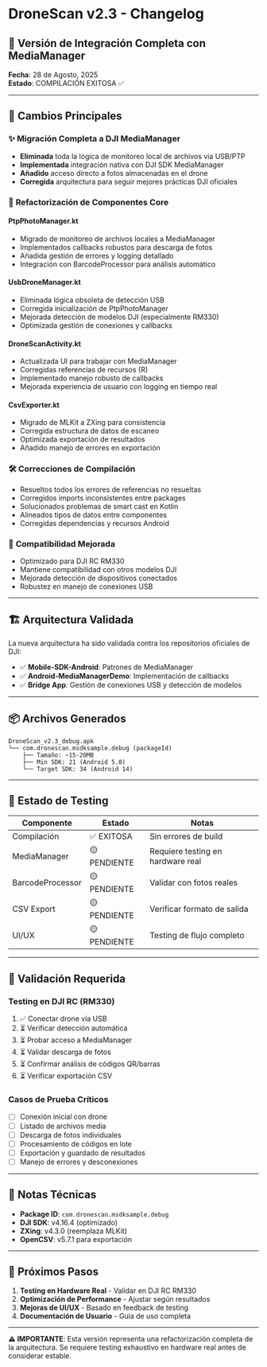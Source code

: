 # DroneScan v2.3 - Changelog

## 🎯 Versión de Integración Completa con MediaManager

**Fecha**: 28 de Agosto, 2025  
**Estado**: COMPILACIÓN EXITOSA ✅  

---

## 🚀 Cambios Principales

### ✨ **Migración Completa a DJI MediaManager**
- **Eliminada** toda la lógica de monitoreo local de archivos via USB/PTP
- **Implementada** integración nativa con DJI SDK MediaManager
- **Añadido** acceso directo a fotos almacenadas en el drone
- **Corregida** arquitectura para seguir mejores prácticas DJI oficiales

### 🔧 **Refactorización de Componentes Core**

#### **PtpPhotoManager.kt**
- Migrado de monitoreo de archivos locales a MediaManager
- Implementados callbacks robustos para descarga de fotos
- Añadida gestión de errores y logging detallado
- Integración con BarcodeProcessor para análisis automático

#### **UsbDroneManager.kt** 
- Eliminada lógica obsoleta de detección USB
- Corregida inicialización de PtpPhotoManager
- Mejorada detección de modelos DJI (especialmente RM330)
- Optimizada gestión de conexiones y callbacks

#### **DroneScanActivity.kt**
- Actualizada UI para trabajar con MediaManager
- Corregidas referencias de recursos (R)
- Implementado manejo robusto de callbacks
- Mejorada experiencia de usuario con logging en tiempo real

#### **CsvExporter.kt**
- Migrado de MLKit a ZXing para consistencia
- Corregida estructura de datos de escaneo
- Optimizada exportación de resultados
- Añadido manejo de errores en exportación

### 🛠 **Correcciones de Compilación**
- Resueltos todos los errores de referencias no resueltas
- Corregidos imports inconsistentes entre packages
- Solucionados problemas de smart cast en Kotlin
- Alineados tipos de datos entre componentes
- Corregidas dependencias y recursos Android

### 📱 **Compatibilidad Mejorada**
- Optimizado para DJI RC RM330
- Mantiene compatibilidad con otros modelos DJI
- Mejorada detección de dispositivos conectados
- Robustez en manejo de conexiones USB

---

## 🏗 **Arquitectura Validada**

La nueva arquitectura ha sido validada contra los repositorios oficiales de DJI:
- ✅ **Mobile-SDK-Android**: Patrones de MediaManager
- ✅ **Android-MediaManagerDemo**: Implementación de callbacks
- ✅ **Bridge App**: Gestión de conexiones USB y detección de modelos

---

## 📦 **Archivos Generados**

```
DroneScan_v2.3_debug.apk
└── com.dronescan.msdksample.debug (packageId)
    ├── Tamaño: ~15-20MB  
    ├── Min SDK: 21 (Android 5.0)
    └── Target SDK: 34 (Android 14)
```

---

## 🧪 **Estado de Testing**

| Componente | Estado | Notas |
|------------|--------|-------|
| Compilación | ✅ EXITOSA | Sin errores de build |
| MediaManager | 🟡 PENDIENTE | Requiere testing en hardware real |
| BarcodeProcessor | 🟡 PENDIENTE | Validar con fotos reales |
| CSV Export | 🟡 PENDIENTE | Verificar formato de salida |
| UI/UX | 🟡 PENDIENTE | Testing de flujo completo |

---

## 🚨 **Validación Requerida**

### **Testing en DJI RC (RM330)**
1. ✅ Conectar drone vía USB
2. ⏳ Verificar detección automática 
3. ⏳ Probar acceso a MediaManager
4. ⏳ Validar descarga de fotos
5. ⏳ Confirmar análisis de códigos QR/barras
6. ⏳ Verificar exportación CSV

### **Casos de Prueba Críticos**
- [ ] Conexión inicial con drone
- [ ] Listado de archivos media
- [ ] Descarga de fotos individuales
- [ ] Procesamiento de códigos en lote
- [ ] Exportación y guardado de resultados
- [ ] Manejo de errores y desconexiones

---

## 📝 **Notas Técnicas**

- **Package ID**: `com.dronescan.msdksample.debug`
- **DJI SDK**: v4.16.4 (optimizado)
- **ZXing**: v4.3.0 (reemplaza MLKit)
- **OpenCSV**: v5.7.1 para exportación

---

## 🔄 **Próximos Pasos**

1. **Testing en Hardware Real** - Validar en DJI RC RM330
2. **Optimización de Performance** - Ajustar según resultados
3. **Mejoras de UI/UX** - Basado en feedback de testing
4. **Documentación de Usuario** - Guía de uso completa

---

**⚠️ IMPORTANTE**: Esta versión representa una refactorización completa de la arquitectura. Se requiere testing exhaustivo en hardware real antes de considerar estable.

